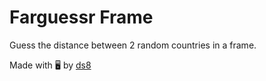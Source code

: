 # Farguessr Frame

Guess the distance between 2 random countries in a frame.

Made with 🖥️ by [ds8](https://warpcast.com/ds8)
